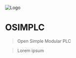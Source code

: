 ![Logo](http://localhost:81/dev/osimplc.com/docs/images/logo2.png)

OSIMPLC
==========

<!-- {.massive-header.-with-tagline} -->
> Open Simple Modular PLC

> Lorem ipsum

